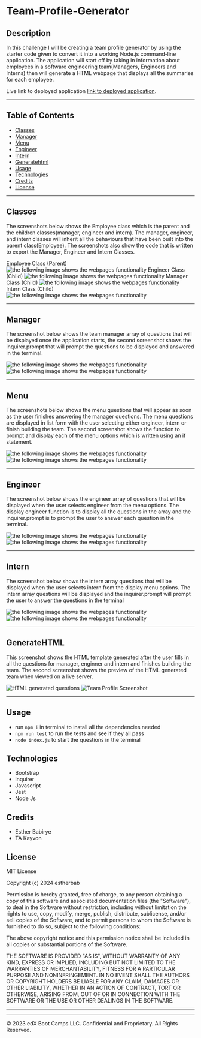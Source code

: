 # Team-Profile-Generator

## Description
In this challenge I will be creating a team profile generator by using the starter code given to convert it into a working Node.js command-line application. The application will start off by taking in information about employees in a software engineering team(Managers, Engineers and Interns) then will generate a HTML webpage that displays all the summaries for each employee.


Live link to deployed application [link to deployed application]().

---


## Table of Contents 



* [Classes](#classes)
* [Manager](#manager)
* [Menu](#menu)
* [Engineer](#engineer)
* [Intern](#intern)
* [Generatehtml](#generatehtml)
* [Usage](#usage)
* [Technologies](#technologies)
* [Credits](#credits)
* [License](#license)


---

## Classes
The screenshots below shows the Employee class which is the parent and the children classes(manager, engineer and intern). The manager, engineer, and intern classes will inherit all the behaviours that have been built into the parent class(Employee). The screenshots also show the code that is written to export the Manager, Engineer and Intern Classes.

Employee Class (Parent)
![the following image shows the webpages functionality](starter/assets/images/employee%20class.png)
Engineer Class (Child)
![the following image shows the webpages functionality](starter/assets/images/engineer%20class.png)
Manager Class (Child)
![the following image shows the webpages functionality](starter/assets/images/manager%20class.png)
Intern Class (Child)
![the following image shows the webpages functionality](starter/assets/images/intern%20class.png)



---

## Manager
The screenshot below shows the team manager array of questions that will be displayed once the application starts, the second screenshot shows the inquirer.prompt that will prompt the questions to be displayed and answered in the terminal.

![the following image shows the webpages functionality](starter/assets/images/manager%20questions%20array.png)
![the following image shows the webpages functionality](starter/assets/images/manager%20inquirer%20prompt.png)








---

## Menu

The screenshots below shows the menu questions that will appear as soon as the user finishes answering the manager questions. The menu questions are displayed in list form with the user selecting either engineer, intern or finish building the team. The second screenshot shows the function to prompt and display each of the menu options which is written using an if statement.

![the following image shows the webpages functionality](starter/assets/images/menu%20array.png)
![the following image shows the webpages functionality](starter/assets/images/display%20menu.png)


---

## Engineer

The screenshot below shows the engineer array of questions that will be displayed when the user selects engineer from the menu options. The display engineer function is to display all the questions in the array and the inquirer.prompt is to prompt the user to answer each question in the terminal.

![the following image shows the webpages functionality](starter/assets/images/engineer%20array.png)
![the following image shows the webpages functionality](starter/assets/images/engineer%20prompt.png)


---

## Intern

The screenshot below shows the intern array questions that will be displayed when the user selects intern from the display menu options. The intern array questions will be displayed and the inquirer.prompt will prompt the user to answer the questions in the terminal

![the following image shows the webpages functionality](starter/assets/images/intern%20array.png)
![the following image shows the webpages functionality](starter/assets/images/intern%20prompt.png)


---

## GenerateHTML

This screenshot shows the HTML template generated after the user fills in all the questions for manager, enginner and intern and finishes building the team. The second screenshot shows the preview of the HTML generated team when viewed on a live server.


![HTML generated questions](starter/assets/images/html%20generated%20questions.png)
![Team Profile Screenshot](starter/assets/images/Team%20profile%20generator%20final.png)





---
## Usage
* run `npm i` in terminal to install all the dependencies needed
* `npm run test` to run the tests and see if they all pass
* `node index.js` to start the questions in the terminal





## Technologies
* Bootstrap
* Inquirer
* Javascript
* Jest
* Node Js



## Credits

* Esther Babirye
* TA Kayvon



## License
MIT License

Copyright (c) 2024 estherbab

Permission is hereby granted, free of charge, to any person obtaining a copy
of this software and associated documentation files (the "Software"), to deal
in the Software without restriction, including without limitation the rights
to use, copy, modify, merge, publish, distribute, sublicense, and/or sell
copies of the Software, and to permit persons to whom the Software is
furnished to do so, subject to the following conditions:

The above copyright notice and this permission notice shall be included in all
copies or substantial portions of the Software.

THE SOFTWARE IS PROVIDED "AS IS", WITHOUT WARRANTY OF ANY KIND, EXPRESS OR
IMPLIED, INCLUDING BUT NOT LIMITED TO THE WARRANTIES OF MERCHANTABILITY,
FITNESS FOR A PARTICULAR PURPOSE AND NONINFRINGEMENT. IN NO EVENT SHALL THE
AUTHORS OR COPYRIGHT HOLDERS BE LIABLE FOR ANY CLAIM, DAMAGES OR OTHER
LIABILITY, WHETHER IN AN ACTION OF CONTRACT, TORT OR OTHERWISE, ARISING FROM,
OUT OF OR IN CONNECTION WITH THE SOFTWARE OR THE USE OR OTHER DEALINGS IN THE
SOFTWARE.



---



---

© 2023 edX Boot Camps LLC. Confidential and Proprietary. All Rights Reserved.
